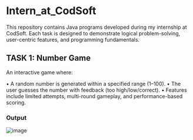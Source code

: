 # Intern_at_CodSoft
This repository contains Java programs developed during my internship at CodSoft. Each task is designed to demonstrate logical problem-solving, user-centric features, and programming fundamentals.

## TASK 1: Number Game
An interactive game where:

• A random number is generated within a specified range (1–100).
• The user guesses the number with feedback (too high/low/correct).
• Features include limited attempts, multi-round gameplay, and performance-based scoring.
### Output
![image](https://github.com/user-attachments/assets/89b8c17b-be9f-4887-805b-2cf463df8b18)
